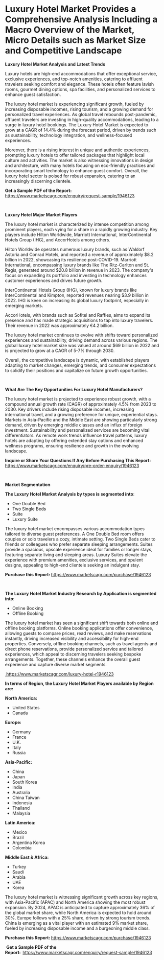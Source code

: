 <p><h1>Luxury Hotel Market Provides a Comprehensive Analysis Including a Macro Overview of the Market, Micro Details such as Market Size and Competitive Landscape</h1></p><p><strong>Luxury Hotel Market Analysis and Latest Trends</strong></p>
<p><p>Luxury hotels are high-end accommodations that offer exceptional service, exclusive experiences, and top-notch amenities, catering to affluent travelers seeking comfort and elegance. These hotels often feature lavish rooms, gourmet dining options, spa facilities, and personalized services to enhance guest satisfaction. </p><p>The luxury hotel market is experiencing significant growth, fueled by increasing disposable incomes, rising tourism, and a growing demand for personalized travel experiences. As global travel rebounds post-pandemic, affluent travelers are investing in high-quality accommodations, leading to a surge in luxury hotel bookings. The Luxury Hotel Market is expected to grow at a CAGR of 14.4% during the forecast period, driven by trends such as sustainability, technology integration, and wellness-focused experiences.</p><p>Moreover, there is a rising interest in unique and authentic experiences, prompting luxury hotels to offer tailored packages that highlight local culture and activities. The market is also witnessing innovations in design and architecture, with many hotels focusing on eco-friendly practices and incorporating smart technology to enhance guest comfort. Overall, the luxury hotel sector is poised for robust expansion, catering to an increasingly discerning clientele.</p></p>
<p><strong>Get a Sample PDF of the Report:&nbsp;</strong> <a href="https://www.marketscagr.com/enquiry/request-sample/1946123?utm_campaign=2529&utm_medium=2&utm_source=Github&utm_content=ia&utm_term=20042025&utm_id=luxury-hotel">https://www.marketscagr.com/enquiry/request-sample/1946123</a></p>
<p>&nbsp;</p>
<p><strong>Luxury Hotel Major Market Players</strong></p>
<p><p>The luxury hotel market is characterized by intense competition among prominent players, each vying for a share in a rapidly growing industry. Key players include Hilton Worldwide, Marriott International, InterContinental Hotels Group (IHG), and AccorHotels among others. </p><p>Hilton Worldwide operates numerous luxury brands, such as Waldorf Astoria and Conrad Hotels, and reported a revenue of approximately $8.2 billion in 2022, showcasing its resilience post-COVID-19. Marriott International, encompassing luxury brands like The Ritz-Carlton and St. Regis, generated around $20.8 billion in revenue in 2023. The company's focus on expanding its portfolio and investing in technology enhances customer experiences and drives future growth.</p><p>InterContinental Hotels Group (IHG), known for luxury brands like InterContinental and Kimpton, reported revenues nearing $3.9 billion in 2022. IHG is keen on increasing its global luxury footprint, especially in emerging markets. </p><p>AccorHotels, with brands such as Sofitel and Raffles, aims to expand its presence and has made strategic acquisitions to tap into luxury travelers. Their revenue in 2022 was approximately €4.2 billion.</p><p>The luxury hotel market continues to evolve with shifts toward personalized experiences and sustainability, driving demand across various regions. The global luxury hotel market size was valued at around $69 billion in 2022 and is projected to grow at a CAGR of 5-7% through 2030. </p><p>Overall, the competitive landscape is dynamic, with established players adapting to market changes, emerging trends, and consumer expectations to solidify their positions and capitalize on future growth opportunities.</p></p>
<p>&nbsp;</p>
<p><strong>What Are The Key Opportunities For Luxury Hotel Manufacturers?</strong></p>
<p><p>The luxury hotel market is projected to experience robust growth, with a compound annual growth rate (CAGR) of approximately 4.5% from 2023 to 2030. Key drivers include rising disposable incomes, increasing international travel, and a growing preference for unique, experiential stays. Markets in Asia-Pacific and the Middle East are showing particularly strong demand, driven by emerging middle classes and an influx of foreign investment. Sustainability and personalized services are becoming vital differentiators. As remote work trends influence travel patterns, luxury hotels are adapting by offering extended stay options and enhanced wellness programs, ensuring resilience and growth in the evolving landscape.</p></p>
<p><strong>Inquire or Share Your Questions If Any Before Purchasing This Report:</strong> <a href="https://www.marketscagr.com/enquiry/pre-order-enquiry/1946123?utm_campaign=2529&utm_medium=2&utm_source=Github&utm_content=ia&utm_term=20042025&utm_id=luxury-hotel">https://www.marketscagr.com/enquiry/pre-order-enquiry/1946123</a></p>
<p>&nbsp;</p>
<p><strong>Market Segmentation</strong></p>
<p><strong>The Luxury Hotel Market Analysis by types is segmented into:</strong></p>
<p><ul><li>One Double Bed</li><li>Two Single Beds</li><li>Suite</li><li>Luxury Suite</li></ul></p>
<p><p>The luxury hotel market encompasses various accommodation types tailored to diverse guest preferences. A One Double Bed room offers couples or solo travelers a cozy, intimate setting. Two Single Beds cater to friends or colleagues who prefer separate sleeping arrangements. Suites provide a spacious, upscale experience ideal for families or longer stays, featuring separate living and sleeping areas. Luxury Suites elevate the experience with premium amenities, exclusive services, and opulent designs, appealing to high-end clientele seeking an indulgent stay.</p></p>
<p><strong>Purchase this Report:&nbsp;</strong><a href="https://www.marketscagr.com/purchase/1946123?utm_campaign=2529&utm_medium=2&utm_source=Github&utm_content=ia&utm_term=20042025&utm_id=luxury-hotel">https://www.marketscagr.com/purchase/1946123</a></p>
<p>&nbsp;</p>
<p><strong>The Luxury Hotel Market Industry Research by Application is segmented into:</strong></p>
<p><ul><li>Online Booking</li><li>Offline Booking</li></ul></p>
<p><p>The luxury hotel market has seen a significant shift towards both online and offline booking platforms. Online booking applications offer convenience, allowing guests to compare prices, read reviews, and make reservations instantly, driving increased visibility and accessibility for high-end properties. Conversely, offline booking channels, such as travel agents and direct phone reservations, provide personalized service and tailored experiences, which appeal to discerning travelers seeking bespoke arrangements. Together, these channels enhance the overall guest experience and capture diverse market segments.</p></p>
<p><a href="https://www.marketscagr.com/luxury-hotel-r1946123?utm_campaign=2529&utm_medium=2&utm_source=Github&utm_content=ia&utm_term=20042025&utm_id=luxury-hotel">&nbsp;https://www.marketscagr.com/luxury-hotel-r1946123</a></p>
<p><strong>In terms of Region, the Luxury Hotel Market Players available by Region are:</strong></p>
<p>
    <p> <strong> North America: </strong>
        <ul>
            <li>United States</li>
            <li>Canada</li>
        </ul>
        </p> 
    <p> <strong> Europe: </strong>
        <ul>
            <li>Germany</li>
            <li>France</li>
            <li>U.K.</li>
            <li>Italy</li>
            <li>Russia</li>
        </ul>
        </p> 
    <p> <strong> Asia-Pacific: </strong>
        <ul>
            <li>China</li>
            <li>Japan</li>
            <li>South Korea</li>
            <li>India</li>
            <li>Australia</li>
            <li>China Taiwan</li>
            <li>Indonesia</li>
            <li>Thailand</li>
            <li>Malaysia</li>
        </ul>
        </p> 
    <p> <strong> Latin America: </strong>
        <ul>
            <li>Mexico</li>
            <li>Brazil</li>
            <li>Argentina Korea</li>
            <li>Colombia</li>
        </ul>
        </p> 
    <p> <strong> Middle East & Africa: </strong>
        <ul>
            <li>Turkey</li>
            <li>Saudi</li>
            <li>Arabia</li>
            <li>UAE</li>
            <li>Korea</li>
        </ul>
    </p>
    </p>
<p><p>The luxury hotel market is witnessing significant growth across key regions, with Asia-Pacific (APAC) and North America showing the most robust expansion. By 2024, APAC is anticipated to capture approximately 36% of the global market share, while North America is expected to hold around 30%. Europe follows with a 25% share, driven by strong tourism trends. China is emerging as a vital player with an estimated 9% market share, fueled by increasing disposable income and a burgeoning middle class.</p></p>
<p><strong>Purchase this Report: </strong><a href="https://www.marketscagr.com/purchase/1946123?utm_campaign=2529&utm_medium=2&utm_source=Github&utm_content=ia&utm_term=20042025&utm_id=luxury-hotel">https://www.marketscagr.com/purchase/1946123</a></p>
<p>&nbsp;<strong>Get a Sample PDF of the Report:&nbsp;&nbsp;</strong><a href="https://www.marketscagr.com/enquiry/request-sample/1946123?utm_campaign=2529&utm_medium=2&utm_source=Github&utm_content=ia&utm_term=20042025&utm_id=luxury-hotel">https://www.marketscagr.com/enquiry/request-sample/1946123</a></p>
<p><strong></strong></p>
<p><p></p><p></p><p></p></p>